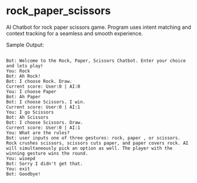 # rock_paper_scissors

AI Chatbot for rock paper scissors game. Program uses intent matching and context tracking for a seamless and smooth experience.

Sample Output:

```

Bot: Welcome to the Rock, Paper, Scissors Chatbot. Enter your choice and lets play!
You: Rock
Bot: Ah Rock!
Bot: I choose Rock. Draw.
Current score: User:0 | AI:0
You: I choose Paper
Bot: Ah Paper
Bot: I choose Scissors. I win.
Current score: User:0 | AI:1
You: I go Scissors
Bot: Ah Scissors
Bot: I choose Scissors. Draw.
Current score: User:0 | AI:1
You: What are the rules?
Bot: user inputs one of three gestures: rock, paper , or scissors. Rock crushes scissors, scissors cuts paper, and paper covers rock. AI will simultaneously pick an option as well. The player with the winning gesture wins the round.
You: wioepd
Bot: Sorry I didn't get that.
You: exit
Bot: Goodbye!

```

